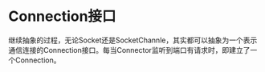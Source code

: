 # Connection接口

继续抽象的过程，无论Socket还是SocketChannle，其实都可以抽象为一个表示通信连接的Connection接口。每当Connector监听到端口有请求时，即建立了一个Connection。





